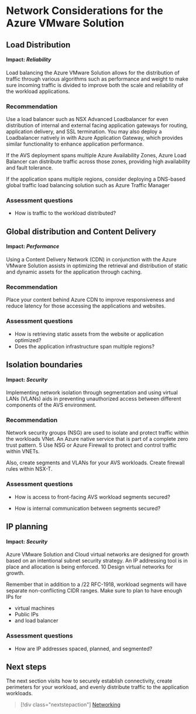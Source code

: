 # Network Considerations for the Azure VMware Solution
## Load Distribution 

#### Impact: _Reliability_

Load balancing the Azure VMware Solution allows for the distribution of traffic through various algorithms such as performance and weight to make sure incoming traffic is divided  to improve
both the scale and reliability of the workload applications. 

### Recommendation
Use a load balancer such as NSX Advanced Loadbalancer  for even distribution of internal and external facing application gateways for routing, application delivery, and SSL termination.
You may also deploy a  Loadbalancer natively in with Azure Application Gateway, which provides similar functionality to enhance application performance. 

If the AVS deployment spans multiple Azure Availability Zones, Azure Load Balancer can distribute traffic across those zones, providing high availability and fault tolerance.

If the application spans multiple regions, consider deploying a DNS-based global traffic load balancing solution such as Azure Traffic Manager

### Assessment questions 
- How is traffic to the workload distributed?
## Global distribution and Content Delivery 

#### Impact: _Performance_

Using a Content Delivery Network (CDN) in conjunction with the Azure VMware Solution assists in optimizing the retrieval and distribution of static and dynamic assets for the application through caching. 

### Recommendation
Place your content behind Azure CDN to improve responsiveness and reduce latency for those accessing the applications and websites.

### Assessment questions 
- How is retrieving static assets from the website or application optimized?
- Does the application infrastructure span multiple regions?

## Isolation boundaries

#### Impact: _Security_

Implementing network isolation through segmentation and  using virtual LANs (VLANs) aids in preventing unauthorized access between different components of the AVS environment.

### Recommendation 
Network security groups (NSG) are used to isolate and protect traffic within the workloads VNet. 	An Azure native service that is part of a complete zero trust pattern.	5		Use NSG or Azure Firewall to protect and control traffic within VNETs. 

Also, create segments and VLANs for your AVS workloads. Create firewall rules within NSX-T.

### Assessment questions 
- How is access to front-facing AVS workload segments secured? 

- How is internal communication between segments secured? 

## IP planning
#### Impact: _Security_
Azure VMware Solution and Cloud virtual networks are designed for growth based on an intentional subnet security strategy. 	An IP addressing tool is in place and allocation is being enforced.	10		Design virtual networks for growth. 

Remember that in addition to a /22 RFC-1918, workload segments will have separate non-conflicting CIDR ranges. Make sure to plan to have enough IPs for
- virtual machines
- Public IPs
- and load balancer


### Assessment questions 
- How are IP addresses spaced, planned, and segmented?

## Next steps

The next section visits how to securely establish connectivity, create perimeters for your workload, and evenly distribute traffic to the application workloads.

> [!div class="nextstepaction"]
> [Networking](./networking.md)



